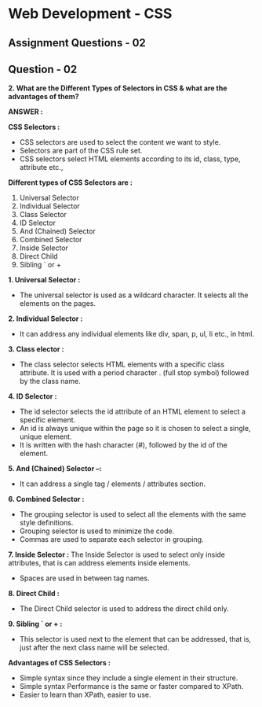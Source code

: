 # **Web Development - CSS**
## **Assignment Questions - 02**
## **Question - 02**

**2. What are the Different Types of Selectors in CSS & what are the advantages of them?**

**ANSWER :**

**CSS Selectors :**
- CSS selectors are used to select the content we want to style.
- Selectors are part of the CSS rule set. 
- CSS selectors select HTML elements according to its id, class, type, attribute etc.,


**Different types of CSS Selectors are :**
1. Universal Selector
2. Individual Selector
3. Class Selector
4. ID Selector
5. And (Chained) Selector
6. Combined Selector
7. Inside Selector
8. Direct Child
9. Sibling ` or +

**1. Universal Selector :** 
- The universal selector is used as a wildcard character. It selects all the elements on the pages.

**2. Individual Selector :** 
- It can address any individual elements like div, span, p, ul, li etc., in html.

**3. Class elector :**
- The class selector selects HTML elements with a specific class attribute. It is used with a period character . (full stop symbol) followed by the class name.

**4. ID Selector :** 
- The id selector selects the id attribute of an HTML element to select a specific element. 
- An id is always unique within the page so it is chosen to select a single, unique element. 
- It is written with the hash character (#), followed by the id of the element.

**5. And (Chained) Selector –:** 
- It can address a single tag / elements / attributes section.

**6. Combined Selector :** 
- The grouping selector is used to select all the elements with the same style definitions. 
- Grouping selector is used to minimize the code. 
- Commas are used to separate each selector in grouping.

**7. Inside Selector :** The Inside Selector is used to select only inside attributes, that is can address elements inside elements. 
- Spaces are used in between tag names.

**8. Direct Child :** 
- The Direct Child selector is used to address the direct child only.

**9. Sibling ` or + :** 
- This selector is used next to the element that can be addressed, that is, just after the next class name will be selected.

**Advantages of CSS Selectors :** 

- Simple syntax since they include a single element in their structure.
- Simple syntax Performance is the same or faster compared to XPath.
- Easier to learn than XPath, easier to use.